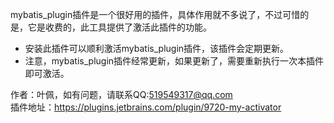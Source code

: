mybatis_plugin插件是一个很好用的插件，具体作用就不多说了，不过可惜的是，它是收费的，此工具提供了激活此插件的功能。

* 安装此插件可以顺利激活mybatis_plugin插件，该插件会定期更新。
* 注意，mybatis_plugin插件经常更新，如果更新了，需要重新执行一次本插件即可激活。

作者：叶佩，如有问题，请联系QQ:519549317@qq.com  
插件地址：https://plugins.jetbrains.com/plugin/9720-my-activator